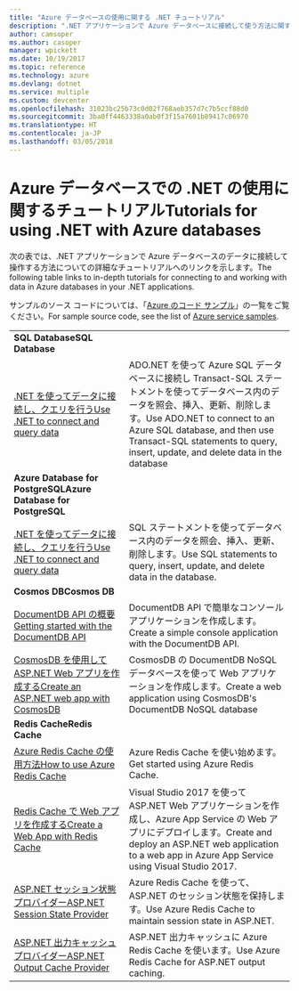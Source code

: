 ```yaml
---
title: "Azure データベースの使用に関する .NET チュートリアル"
description: ".NET アプリケーションで Azure データベースに接続して使う方法に関するチュートリアルです。"
author: camsoper
ms.author: casoper
manager: wpickett
ms.date: 10/19/2017
ms.topic: reference
ms.technology: azure
ms.devlang: dotnet
ms.service: multiple
ms.custom: devcenter
ms.openlocfilehash: 31023bc25b73c0d02f768aeb357d7c7b5ccf88d0
ms.sourcegitcommit: 3ba0ff4463338a0ab0f3f15a7601b89417c06970
ms.translationtype: HT
ms.contentlocale: ja-JP
ms.lasthandoff: 03/05/2018
---
```

# <a name="tutorials-for-using-net-with-azure-databases"></a><span data-ttu-id="e9a4f-103">Azure データベースでの .NET の使用に関するチュートリアル</span><span class="sxs-lookup"><span data-stu-id="e9a4f-103">Tutorials for using .NET with Azure databases</span></span>

<span data-ttu-id="e9a4f-104">次の表では、.NET アプリケーションで Azure データベースのデータに接続して操作する方法についての詳細なチュートリアルへのリンクを示します。</span><span class="sxs-lookup"><span data-stu-id="e9a4f-104">The following table links to in-depth tutorials for connecting to and working with data in Azure databases in your .NET applications.</span></span>

<span data-ttu-id="e9a4f-105">サンプルのソース コードについては、「[Azure のコード サンプル](https://azure.microsoft.com/resources/samples/?platform=dotnet)」の一覧をご覧ください。</span><span class="sxs-lookup"><span data-stu-id="e9a4f-105">For sample source code, see the list of [Azure service samples](https://azure.microsoft.com/resources/samples/?platform=dotnet).</span></span>

| | |
|---|---|
| <span data-ttu-id="e9a4f-106">**SQL Database**</span><span class="sxs-lookup"><span data-stu-id="e9a4f-106">**SQL Database**</span></span> ||
| <span data-ttu-id="e9a4f-107">[.NET を使ってデータに接続し、クエリを行う][1]</span><span class="sxs-lookup"><span data-stu-id="e9a4f-107">[Use .NET to connect and query data][1]</span></span> | <span data-ttu-id="e9a4f-108">ADO.NET を使って Azure SQL データベースに接続し Transact-SQL ステートメントを使ってデータベース内のデータを照会、挿入、更新、削除します。</span><span class="sxs-lookup"><span data-stu-id="e9a4f-108">Use ADO.NET to connect to an Azure SQL database, and then use Transact-SQL statements to query, insert, update, and delete data in the database</span></span> | 
| <span data-ttu-id="e9a4f-109">**Azure Database for PostgreSQL**</span><span class="sxs-lookup"><span data-stu-id="e9a4f-109">**Azure Database for PostgreSQL**</span></span> ||
| <span data-ttu-id="e9a4f-110">[.NET を使ってデータに接続し、クエリを行う][2]</span><span class="sxs-lookup"><span data-stu-id="e9a4f-110">[Use .NET to connect and query data][2]</span></span> | <span data-ttu-id="e9a4f-111">SQL ステートメントを使ってデータベース内のデータを照会、挿入、更新、削除します。</span><span class="sxs-lookup"><span data-stu-id="e9a4f-111">Use SQL statements to query, insert, update, and delete data in the database.</span></span> | 
| <span data-ttu-id="e9a4f-112">**Cosmos DB**</span><span class="sxs-lookup"><span data-stu-id="e9a4f-112">**Cosmos DB**</span></span> ||
| <span data-ttu-id="e9a4f-113">[DocumentDB API の概要][4]</span><span class="sxs-lookup"><span data-stu-id="e9a4f-113">[Getting started with the DocumentDB API][4]</span></span> | <span data-ttu-id="e9a4f-114">DocumentDB API で簡単なコンソール アプリケーションを作成します。</span><span class="sxs-lookup"><span data-stu-id="e9a4f-114">Create a simple console application with the DocumentDB API.</span></span> | 
| <span data-ttu-id="e9a4f-115">[CosmosDB を使用して ASP.NET Web アプリを作成する][3]</span><span class="sxs-lookup"><span data-stu-id="e9a4f-115">[Create an ASP.NET web app with CosmosDB][3]</span></span> | <span data-ttu-id="e9a4f-116">CosmosDB の DocumentDB NoSQL データベースを使って Web アプリケーションを作成します。</span><span class="sxs-lookup"><span data-stu-id="e9a4f-116">Create a web application using CosmosDB's DocumentDB NoSQL database</span></span> | 
| <span data-ttu-id="e9a4f-117">**Redis Cache**</span><span class="sxs-lookup"><span data-stu-id="e9a4f-117">**Redis Cache**</span></span> | |
| <span data-ttu-id="e9a4f-118">[Azure Redis Cache の使用方法][6]</span><span class="sxs-lookup"><span data-stu-id="e9a4f-118">[How to use Azure Redis Cache][6]</span></span> | <span data-ttu-id="e9a4f-119">Azure Redis Cache を使い始めます。</span><span class="sxs-lookup"><span data-stu-id="e9a4f-119">Get started using Azure Redis Cache.</span></span> |
| <span data-ttu-id="e9a4f-120">[Redis Cache で Web アプリを作成する][5]</span><span class="sxs-lookup"><span data-stu-id="e9a4f-120">[Create a Web App with Redis Cache][5]</span></span> | <span data-ttu-id="e9a4f-121">Visual Studio 2017 を使って ASP.NET Web アプリケーションを作成し、Azure App Service の Web アプリにデプロイします。</span><span class="sxs-lookup"><span data-stu-id="e9a4f-121">Create and deploy an ASP.NET web application to a web app in Azure App Service using Visual Studio 2017.</span></span>  | 
| <span data-ttu-id="e9a4f-122">[ASP.NET セッション状態プロバイダー][7]</span><span class="sxs-lookup"><span data-stu-id="e9a4f-122">[ASP.NET Session State Provider][7]</span></span> | <span data-ttu-id="e9a4f-123">Azure Redis Cache を使って、ASP.NET のセッション状態を保持します。</span><span class="sxs-lookup"><span data-stu-id="e9a4f-123">Use Azure Redis Cache to maintain session state in ASP.NET.</span></span>  | 
| <span data-ttu-id="e9a4f-124">[ASP.NET 出力キャッシュ プロバイダー][8]</span><span class="sxs-lookup"><span data-stu-id="e9a4f-124">[ASP.NET Output Cache Provider][8]</span></span> | <span data-ttu-id="e9a4f-125">ASP.NET 出力キャッシュに Azure Redis Cache を使います。</span><span class="sxs-lookup"><span data-stu-id="e9a4f-125">Use Azure Redis Cache for ASP.NET output caching.</span></span>  | 
 

[1]: /azure/sql-database/sql-database-connect-query-dotnet
[2]: /azure/postgresql/connect-csharp
[3]: /azure/cosmos-db/documentdb-dotnet-application
[4]: /azure/cosmos-db/documentdb-dotnetcore-get-started
[5]: /azure/redis-cache/cache-web-app-howto
[6]: /azure/redis-cache/cache-dotnet-how-to-use-azure-redis-cache
[7]: /azure/redis-cache/cache-aspnet-session-state-provider
[8]: /azure/redis-cache/cache-aspnet-output-cache-provider
